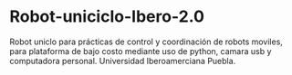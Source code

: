 # Robot-uniciclo-Ibero-2.0
Robot uniclo para prácticas de control y coordinación de robots moviles, para plataforma de bajo costo mediante uso de python, camara usb y computadora personal. Universidad Iberoamerciana Puebla.
